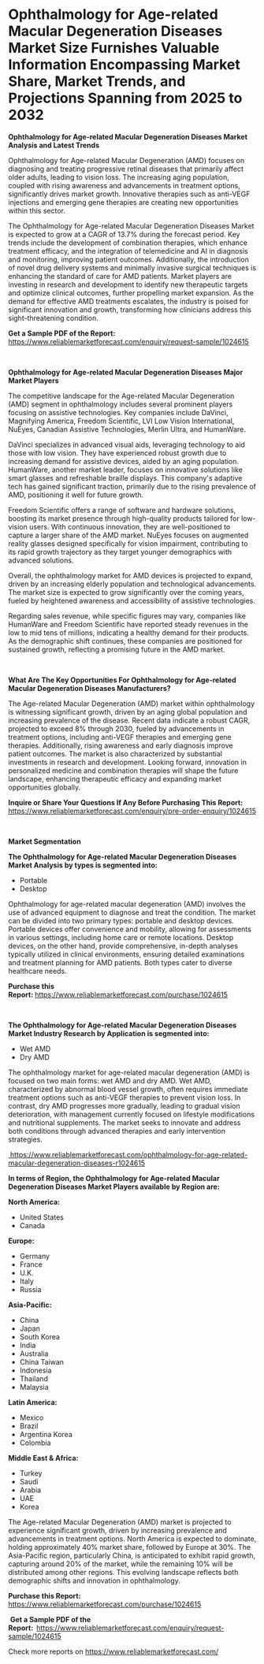 <p><h1>Ophthalmology for Age-related Macular Degeneration Diseases Market Size Furnishes Valuable Information Encompassing Market Share, Market Trends, and Projections Spanning from 2025 to 2032</h1></p><p><strong>Ophthalmology for Age-related Macular Degeneration Diseases Market Analysis and Latest Trends</strong></p>
<p><p>Ophthalmology for Age-related Macular Degeneration (AMD) focuses on diagnosing and treating progressive retinal diseases that primarily affect older adults, leading to vision loss. The increasing aging population, coupled with rising awareness and advancements in treatment options, significantly drives market growth. Innovative therapies such as anti-VEGF injections and emerging gene therapies are creating new opportunities within this sector.</p><p>The Ophthalmology for Age-related Macular Degeneration Diseases Market is expected to grow at a CAGR of 13.7% during the forecast period. Key trends include the development of combination therapies, which enhance treatment efficacy, and the integration of telemedicine and AI in diagnosis and monitoring, improving patient outcomes. Additionally, the introduction of novel drug delivery systems and minimally invasive surgical techniques is enhancing the standard of care for AMD patients. Market players are investing in research and development to identify new therapeutic targets and optimize clinical outcomes, further propelling market expansion. As the demand for effective AMD treatments escalates, the industry is poised for significant innovation and growth, transforming how clinicians address this sight-threatening condition.</p></p>
<p><strong>Get a Sample PDF of the Report:&nbsp;</strong> <a href="https://www.reliablemarketforecast.com/enquiry/request-sample/1024615?utm_campaign=2288&utm_medium=2&utm_source=Github&utm_content=ia&utm_term=11042025&utm_id=ophthalmology-for-age-related-macular-degeneration-diseases">https://www.reliablemarketforecast.com/enquiry/request-sample/1024615</a></p>
<p>&nbsp;</p>
<p><strong>Ophthalmology for Age-related Macular Degeneration Diseases Major Market Players</strong></p>
<p><p>The competitive landscape for the Age-related Macular Degeneration (AMD) segment in ophthalmology includes several prominent players focusing on assistive technologies. Key companies include DaVinci, Magnifying America, Freedom Scientific, LVI Low Vision International, NuEyes, Canadian Assistive Technologies, Merlin Ultra, and HumanWare.</p><p>DaVinci specializes in advanced visual aids, leveraging technology to aid those with low vision. They have experienced robust growth due to increasing demand for assistive devices, aided by an aging population. HumanWare, another market leader, focuses on innovative solutions like smart glasses and refreshable braille displays. This company's adaptive tech has gained significant traction, primarily due to the rising prevalence of AMD, positioning it well for future growth.</p><p>Freedom Scientific offers a range of software and hardware solutions, boosting its market presence through high-quality products tailored for low-vision users. With continuous innovation, they are well-positioned to capture a larger share of the AMD market. NuEyes focuses on augmented reality glasses designed specifically for vision impairment, contributing to its rapid growth trajectory as they target younger demographics with advanced solutions.</p><p>Overall, the ophthalmology market for AMD devices is projected to expand, driven by an increasing elderly population and technological advancements. The market size is expected to grow significantly over the coming years, fueled by heightened awareness and accessibility of assistive technologies.</p><p>Regarding sales revenue, while specific figures may vary, companies like HumanWare and Freedom Scientific have reported steady revenues in the low to mid tens of millions, indicating a healthy demand for their products. As the demographic shift continues, these companies are positioned for sustained growth, reflecting a promising future in the AMD market.</p></p>
<p>&nbsp;</p>
<p><strong>What Are The Key Opportunities For Ophthalmology for Age-related Macular Degeneration Diseases Manufacturers?</strong></p>
<p><p>The Age-related Macular Degeneration (AMD) market within ophthalmology is witnessing significant growth, driven by an aging global population and increasing prevalence of the disease. Recent data indicate a robust CAGR, projected to exceed 8% through 2030, fueled by advancements in treatment options, including anti-VEGF therapies and emerging gene therapies. Additionally, rising awareness and early diagnosis improve patient outcomes. The market is also characterized by substantial investments in research and development. Looking forward, innovation in personalized medicine and combination therapies will shape the future landscape, enhancing therapeutic efficacy and expanding market opportunities globally.</p></p>
<p><strong>Inquire or Share Your Questions If Any Before Purchasing This Report:</strong> <a href="https://www.reliablemarketforecast.com/enquiry/pre-order-enquiry/1024615?utm_campaign=2288&utm_medium=2&utm_source=Github&utm_content=ia&utm_term=11042025&utm_id=ophthalmology-for-age-related-macular-degeneration-diseases">https://www.reliablemarketforecast.com/enquiry/pre-order-enquiry/1024615</a></p>
<p>&nbsp;</p>
<p><strong>Market Segmentation</strong></p>
<p><strong>The Ophthalmology for Age-related Macular Degeneration Diseases Market Analysis by types is segmented into:</strong></p>
<p><ul><li>Portable</li><li>Desktop</li></ul></p>
<p><p>Ophthalmology for age-related macular degeneration (AMD) involves the use of advanced equipment to diagnose and treat the condition. The market can be divided into two primary types: portable and desktop devices. Portable devices offer convenience and mobility, allowing for assessments in various settings, including home care or remote locations. Desktop devices, on the other hand, provide comprehensive, in-depth analyses typically utilized in clinical environments, ensuring detailed examinations and treatment planning for AMD patients. Both types cater to diverse healthcare needs.</p></p>
<p><strong>Purchase this Report:&nbsp;</strong><a href="https://www.reliablemarketforecast.com/purchase/1024615?utm_campaign=2288&utm_medium=2&utm_source=Github&utm_content=ia&utm_term=11042025&utm_id=ophthalmology-for-age-related-macular-degeneration-diseases">https://www.reliablemarketforecast.com/purchase/1024615</a></p>
<p>&nbsp;</p>
<p><strong>The Ophthalmology for Age-related Macular Degeneration Diseases Market Industry Research by Application is segmented into:</strong></p>
<p><ul><li>Wet AMD</li><li>Dry AMD</li></ul></p>
<p><p>The ophthalmology market for age-related macular degeneration (AMD) is focused on two main forms: wet AMD and dry AMD. Wet AMD, characterized by abnormal blood vessel growth, often requires immediate treatment options such as anti-VEGF therapies to prevent vision loss. In contrast, dry AMD progresses more gradually, leading to gradual vision deterioration, with management currently focused on lifestyle modifications and nutritional supplements. The market seeks to innovate and address both conditions through advanced therapies and early intervention strategies.</p></p>
<p><a href="https://www.reliablemarketforecast.com/ophthalmology-for-age-related-macular-degeneration-diseases-r1024615?utm_campaign=2288&utm_medium=2&utm_source=Github&utm_content=ia&utm_term=11042025&utm_id=ophthalmology-for-age-related-macular-degeneration-diseases">&nbsp;https://www.reliablemarketforecast.com/ophthalmology-for-age-related-macular-degeneration-diseases-r1024615</a></p>
<p><strong>In terms of Region, the Ophthalmology for Age-related Macular Degeneration Diseases Market Players available by Region are:</strong></p>
<p>
    <p> <strong> North America: </strong>
        <ul>
            <li>United States</li>
            <li>Canada</li>
        </ul>
        </p> 
    <p> <strong> Europe: </strong>
        <ul>
            <li>Germany</li>
            <li>France</li>
            <li>U.K.</li>
            <li>Italy</li>
            <li>Russia</li>
        </ul>
        </p> 
    <p> <strong> Asia-Pacific: </strong>
        <ul>
            <li>China</li>
            <li>Japan</li>
            <li>South Korea</li>
            <li>India</li>
            <li>Australia</li>
            <li>China Taiwan</li>
            <li>Indonesia</li>
            <li>Thailand</li>
            <li>Malaysia</li>
        </ul>
        </p> 
    <p> <strong> Latin America: </strong>
        <ul>
            <li>Mexico</li>
            <li>Brazil</li>
            <li>Argentina Korea</li>
            <li>Colombia</li>
        </ul>
        </p> 
    <p> <strong> Middle East & Africa: </strong>
        <ul>
            <li>Turkey</li>
            <li>Saudi</li>
            <li>Arabia</li>
            <li>UAE</li>
            <li>Korea</li>
        </ul>
    </p>
    </p>
<p><p>The Age-related Macular Degeneration (AMD) market is projected to experience significant growth, driven by increasing prevalence and advancements in treatment options. North America is expected to dominate, holding approximately 40% market share, followed by Europe at 30%. The Asia-Pacific region, particularly China, is anticipated to exhibit rapid growth, capturing around 20% of the market, while the remaining 10% will be distributed among other regions. This evolving landscape reflects both demographic shifts and innovation in ophthalmology.</p></p>
<p><strong>Purchase this Report: </strong><a href="https://www.reliablemarketforecast.com/purchase/1024615?utm_campaign=2288&utm_medium=2&utm_source=Github&utm_content=ia&utm_term=11042025&utm_id=ophthalmology-for-age-related-macular-degeneration-diseases">https://www.reliablemarketforecast.com/purchase/1024615</a></p>
<p>&nbsp;<strong>Get a Sample PDF of the Report:&nbsp;&nbsp;</strong><a href="https://www.reliablemarketforecast.com/enquiry/request-sample/1024615?utm_campaign=2288&utm_medium=2&utm_source=Github&utm_content=ia&utm_term=11042025&utm_id=ophthalmology-for-age-related-macular-degeneration-diseases">https://www.reliablemarketforecast.com/enquiry/request-sample/1024615</a></p>
<p><strong></strong></p>
<p>Check more reports on <a href="https://www.reliablemarketforecast.com/?utm_campaign=2288&utm_medium=2&utm_source=Github&utm_content=ia&utm_term=11042025&utm_id=ophthalmology-for-age-related-macular-degeneration-diseases">https://www.reliablemarketforecast.com/</a></p>